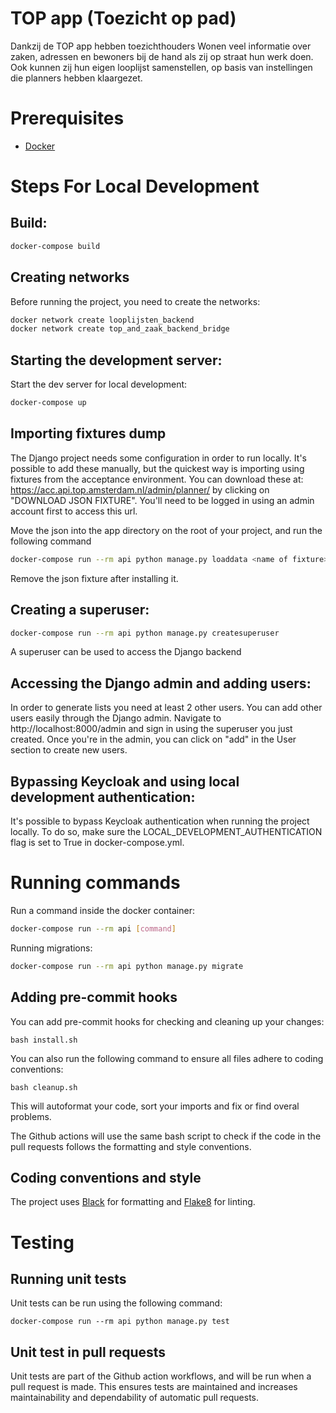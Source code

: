 # TOP app (Toezicht op pad)
Dankzij de TOP app hebben toezichthouders Wonen veel informatie over zaken, adressen en bewoners bij de hand als zij op straat hun werk doen. Ook kunnen zij hun eigen looplijst samenstellen, op basis van instellingen die planners hebben klaargezet.

# Prerequisites

- [Docker](https://docs.docker.com/docker-for-mac/install/)

# Steps For Local Development

## Build:
```bash
docker-compose build
```

## Creating networks
Before running the project, you need to create the networks:
```bash
docker network create looplijsten_backend
docker network create top_and_zaak_backend_bridge
```
## Starting the development server:
Start the dev server for local development:
```bash
docker-compose up
```

## Importing fixtures dump
The Django project needs some configuration in order to run locally. It's possible to add these manually, but the quickest way is importing using fixtures from the acceptance environment. You can download these at: https://acc.api.top.amsterdam.nl/admin/planner/ by clicking on "DOWNLOAD JSON FIXTURE". You'll need to be logged in using an admin account first to access this url.

Move the json into the app directory on the root of your project, and run the following command

```bash
docker-compose run --rm api python manage.py loaddata <name of fixture>
```
Remove the json fixture after installing it.

## Creating a superuser:
```bash
docker-compose run --rm api python manage.py createsuperuser
```
A superuser can be used to access the Django backend

## Accessing the Django admin and adding users:
In order to generate lists you need at least 2 other users.
You can add other users easily through the Django admin.
Navigate to http://localhost:8000/admin and sign in using the superuser you just created.
Once you're in the admin, you can click on "add" in the User section to create new users.

## Bypassing Keycloak and using local development authentication:
It's possible to bypass Keycloak authentication when running the project locally.
To do so, make sure the LOCAL_DEVELOPMENT_AUTHENTICATION flag is set to True in docker-compose.yml.

# Running commands
Run a command inside the docker container:

```bash
docker-compose run --rm api [command]
```

Running migrations:
```bash
docker-compose run --rm api python manage.py migrate
```

## Adding pre-commit hooks
You can add pre-commit hooks for checking and cleaning up your changes:
```
bash install.sh
```

You can also run the following command to ensure all files adhere to coding conventions:
```
bash cleanup.sh
```
This will autoformat your code, sort your imports and fix or find overal problems.

The Github actions will use the same bash script to check if the code in the pull requests follows the formatting and style conventions.

## Coding conventions and style
The project uses [Black](https://github.com/psf/black) for formatting and [Flake8](https://pypi.org/project/flake8/) for linting.

# Testing
## Running unit tests
Unit tests can be run using the following command:
```
docker-compose run --rm api python manage.py test
```

## Unit test in pull requests
Unit tests are part of the Github action workflows, and will be run when a pull request is made. This ensures tests are maintained and increases maintainability and dependability of automatic pull requests.
